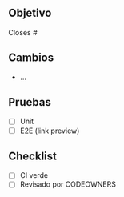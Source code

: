 ## Objetivo
Closes #

## Cambios
- …

## Pruebas
- [ ] Unit
- [ ] E2E (link preview)

## Checklist
- [ ] CI verde
- [ ] Revisado por CODEOWNERS